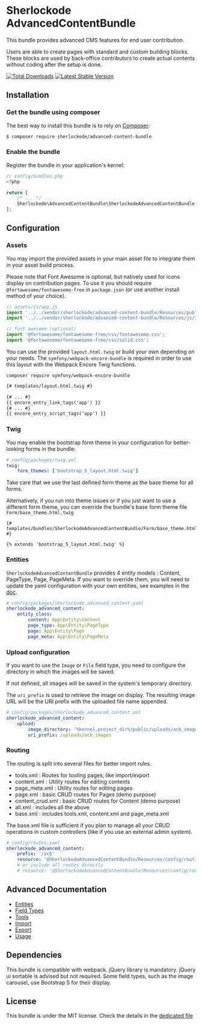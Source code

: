 # Sherlockode AdvancedContentBundle

This bundle provides advanced CMS features for end user contribution.

Users are able to create pages with standard and custom building blocks.
These blocks are used by back-office contributors to create actual contents without coding after the setup is done.

[![Total Downloads](https://poser.pugx.org/sherlockode/advanced-content-bundle/downloads)](https://packagist.org/packages/sherlockode/advanced-content-bundle)
[![Latest Stable Version](https://poser.pugx.org/sherlockode/advanced-content-bundle/v/stable)](https://packagist.org/packages/sherlockode/advanced-content-bundle)

Installation
------------

### Get the bundle using composer

The best way to install this bundle is to rely on [Composer](https://getcomposer.org/):

```bash
$ composer require sherlockode/advanced-content-bundle
```

### Enable the bundle

Register the bundle in your application's kernel:

```php
// config/bundles.php
<?php

return [
    /* ... */
    Sherlockode\AdvancedContentBundle\SherlockodeAdvancedContentBundle::class => ['all' => true],
];

```

Configuration
-------------

### Assets

You may import the provided assets in your main asset file to integrate them in your asset build process.

Please note that Font Awesome is optional, but natively used for icons display on contribution pages.
To use it you should require `@fortawesome/fontawesome-free` in `package.json` (or use another install method of your choice).

```js
// assets/js/app.js
import '../../vendor/sherlockode/advanced-content-bundle/Resources/public/css/index.scss';
import '../../vendor/sherlockode/advanced-content-bundle/Resources/js/index.js';

// font awesome (optional)
import '@fortawesome/fontawesome-free/css/fontawesome.css';
import '@fortawesome/fontawesome-free/css/solid.css';
```

You can use the provided `layout.html.twig` or build your own depending on your needs.
The `symfony/webpack-encore-bundle` is required in order to use this layout with the Webpack Encore Twig functions.

```
composer require symfony/webpack-encore-bundle
```

```html
{# templates/layout.html.twig #}

{# ... #}
{{ encore_entry_link_tags('app') }}
{# ... #}
{{ encore_entry_script_tags('app') }}
```

### Twig

You may enable the bootstrap form theme in your configuration for better-looking forms in the bundle:

```yaml
# config/packages/twig.yml
twig:
    form_themes: ['bootstrap_5_layout.html.twig']
```

Take care that we use the last defined form theme as the base theme for all forms.

Alternatively, if you run into theme issues or if you just want to use a different form theme,
you can override the bundle's base form theme file `Form/base_theme.html.twig`

```
{# templates/bundles/SherlockodeAdvancedContentBundle/Form/base_theme.html.twig #}

{% extends 'bootstrap_5_layout.html.twig' %}
```

### Entities

`SherlockodeAdvancedContentBundle` provides 4 entity models : Content, PageType, Page, PageMeta.
If you want to override them, you will need to update the yaml configuration with your own entities, see examples in the [doc](Resources/doc/entities.md).

```yaml
# config/packages/sherlockode_advanced_content.yaml
sherlockode_advanced_content:
    entity_class:
        content: App\Entity\Content
        page_type: App\Entity\PageType
        page: App\Entity\Page
        page_meta: App\Entity\PageMeta
```


### Upload configuration

If you want to use the `Image` or `File` field type, you need to configure the directory in which the images will be saved.

If not defined, all images will be saved in the system's temporary directory.

The `uri_prefix` is used to retrieve the image on display.
The resulting image URL will be the URI prefix with the uploaded file name appended.

```yaml
# config/packages/sherlockode_advanced_content.yml
sherlockode_advanced_content:
    upload:
        image_directory: '%kernel.project_dir%/public/uploads/acb_images'
        uri_prefix: /uploads/acb_images
```

### Routing

The routing is split into several files for better import rules.

* tools.xml : Routes for tooling pages, like import/export
* content.xml : Utility routes for editing contents
* page_meta.xml : Utility routes for editing pages
* page.xml : basic CRUD routes for Pages (demo purpose)
* content_crud.xml : basic CRUD routes for Content (demo purpose)
* all.xml : includes all the above
* base.xml : includes tools.xml, content.xml and page_meta.xml

The base.xml file is sufficient if you plan to manage all your CRUD operations in custom controllers
(like if you use an external admin system).

```yaml
# config/routes.yaml
sherlockode_advanced_content:
    prefix: '/acb'
    resource: '@SherlockodeAdvancedContentBundle/Resources/config/routing/base.xml'
    # or include all routes directly
    # resource: '@SherlockodeAdvancedContentBundle/Resources/config/routing/all.xml'
```

## Advanced Documentation

- [Entities](Resources/doc/entities.md)
- [Field Types](Resources/doc/field_types.md)
- [Tools](Resources/doc/tools.md)
- [Import](Resources/doc/import.md)
- [Export](Resources/doc/export.md)
- [Usage](Resources/doc/usage.md)

## Dependencies

This bundle is compatible with webpack.
jQuery library is mandatory.
jQuery ui sortable is advised but not required.
Some field types, such as the image carousel, use Bootstrap 5 for their display. 

## License

This bundle is under the MIT license. Check the details in the [dedicated file](LICENSE)
